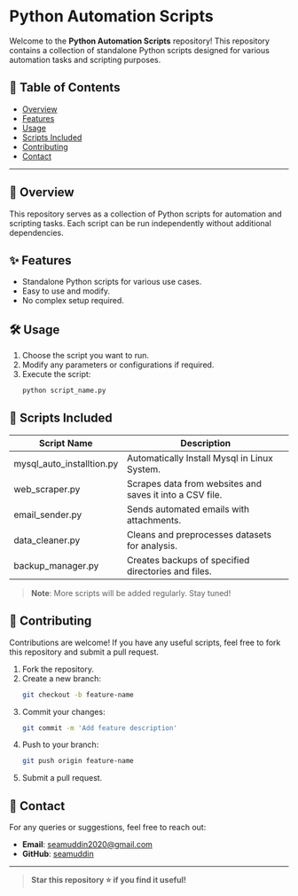 
# Python Automation Scripts

Welcome to the **Python Automation Scripts** repository! This repository contains a collection of standalone Python scripts designed for various automation tasks and scripting purposes.

## 📜 Table of Contents
- [Overview](#overview)
- [Features](#features)
- [Usage](#usage)
- [Scripts Included](#scripts-included)
- [Contributing](#contributing)
- [Contact](#contact)

---

## 🌟 Overview
This repository serves as a collection of Python scripts for automation and scripting tasks. Each script can be run independently without additional dependencies.

## ✨ Features
- Standalone Python scripts for various use cases.
- Easy to use and modify.
- No complex setup required.

## 🛠️ Usage
1. Choose the script you want to run.
2. Modify any parameters or configurations if required.
3. Execute the script:
   ```bash
   python script_name.py
   ```

## 📂 Scripts Included
| Script Name              | Description                                                       |
|--------------------------|-------------------------------------------------------------------|
| mysql_auto_installtion.py        | Automatically Install Mysql in Linux System.              |
| web_scraper.py           | Scrapes data from websites and saves it into a CSV file.         |
| email_sender.py          | Sends automated emails with attachments.                         |
| data_cleaner.py          | Cleans and preprocesses datasets for analysis.                   |
| backup_manager.py        | Creates backups of specified directories and files.              |

> **Note**: More scripts will be added regularly. Stay tuned!

## 🤝 Contributing
Contributions are welcome! If you have any useful scripts, feel free to fork this repository and submit a pull request.

1. Fork the repository.
2. Create a new branch:
   ```bash
   git checkout -b feature-name
   ```
3. Commit your changes:
   ```bash
   git commit -m 'Add feature description'
   ```
4. Push to your branch:
   ```bash
   git push origin feature-name
   ```
5. Submit a pull request.

## 📧 Contact
For any queries or suggestions, feel free to reach out:
- **Email**: seamuddin2020@gmail.com
- **GitHub**: [seamuddin](https://github.com/seamuddin)

---

> **Star this repository ⭐ if you find it useful!**
